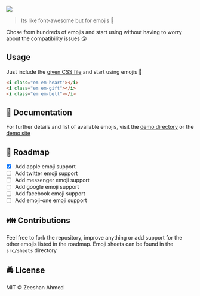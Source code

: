 ![](http://i.imgur.com/YWpky11.png)

> Its like font-awesome but for emojis :dancer:

Chose from hundreds of emojis and start using without having to worry about the compatibility issues :open_mouth:

## Usage

Just include the [given CSS file](https://raw.githubusercontent.com/zeeshanu/emoji-awesome/master/dist/css/emoji-awesome.min.css) and start using emojis :clap:

```html
<i class="em em-heart"></i>
<i class="em em-gift"></i>
<i class="em em-bell"></i>
```

## :page_with_curl: Documentation

For further details and list of available emojis, visit the [demo directory](https://github.com/zeeshanu/emoji-awesome/tree/master/demo) or the [demo site](http://zeeshanu.github.io/emoji-awesome)

## :vertical_traffic_light: Roadmap

- [x] Add apple emoji support
- [ ] Add twitter emoji support
- [ ] Add messenger emoji support
- [ ] Add google emoji support
- [ ] Add facebook emoji support
- [ ] Add emoji-one emoji support

## :family: Contributions

Feel free to fork the repository, improve anything or add support for the other emojis listed in the roadmap. Emoji sheets can be found in the `src/sheets` directory 

## :oncoming_police_car: License

MIT :copyright: Zeeshan Ahmed
